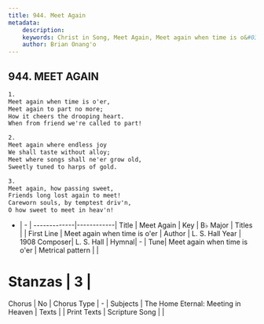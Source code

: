 ```yaml
---
title: 944. Meet Again
metadata:
    description: 
    keywords: Christ in Song, Meet Again, Meet again when time is o&#039;er, 
    author: Brian Onang'o
---
```



## 944. MEET AGAIN

```txt
1.
Meet again when time is o'er,
Meet again to part no more;
How it cheers the drooping heart.
When from friend we're called to part!

2.
Meet again where endless joy
We shall taste without alloy;
Meet where songs shall ne'er grow old,
Sweetly tuned to harps of gold.

3.
Meet again, how passing sweet,
Friends long lost again to meet!
Careworn souls, by temptest driv'n,
O how sweet to meet in heav'n!

```

- |   -  |
-------------|------------|
Title | Meet Again |
Key | B♭ Major |
Titles |  |
First Line | Meet again when time is o&#039;er |
Author | L. S. Hall
Year | 1908
Composer| L. S. Hall |
Hymnal|  - |
Tune| Meet again when time is o&#039;er |
Metrical pattern | |
# Stanzas | 3 |
Chorus | No |
Chorus Type | - |
Subjects | The Home Eternal: Meeting in Heaven |
Texts |  |
Print Texts | 
Scripture Song |  |
  
